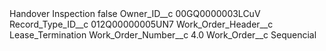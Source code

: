 <?xml version="1.0" encoding="UTF-8"?>
<CustomMetadata xmlns="http://soap.sforce.com/2006/04/metadata" xmlns:xsi="http://www.w3.org/2001/XMLSchema-instance" xmlns:xsd="http://www.w3.org/2001/XMLSchema">
    <label>Handover Inspection</label>
    <protected>false</protected>
    <values>
        <field>Owner_ID__c</field>
        <value xsi:type="xsd:string">00GQ0000003LCuV</value>
    </values>
    <values>
        <field>Record_Type_ID__c</field>
        <value xsi:type="xsd:string">012Q00000005UN7</value>
    </values>
    <values>
        <field>Work_Order_Header__c</field>
        <value xsi:type="xsd:string">Lease_Termination</value>
    </values>
    <values>
        <field>Work_Order_Number__c</field>
        <value xsi:type="xsd:double">4.0</value>
    </values>
    <values>
        <field>Work_Order__c</field>
        <value xsi:type="xsd:string">Sequencial</value>
    </values>
</CustomMetadata>
